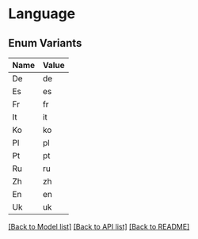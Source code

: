 # Language

## Enum Variants

| Name | Value |
|---- | -----|
| De | de |
| Es | es |
| Fr | fr |
| It | it |
| Ko | ko |
| Pl | pl |
| Pt | pt |
| Ru | ru |
| Zh | zh |
| En | en |
| Uk | uk |


[[Back to Model list]](../README.md#documentation-for-models) [[Back to API list]](../README.md#documentation-for-api-endpoints) [[Back to README]](../README.md)


